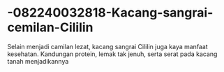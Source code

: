# -082240032818-Kacang-sangrai-cemilan-Cililin
Selain menjadi camilan lezat, kacang sangrai Cililin juga kaya manfaat kesehatan. Kandungan protein, lemak tak jenuh, serta serat pada kacang tanah menjadikannya 
